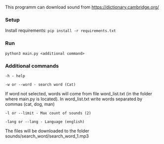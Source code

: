 This programm can download sound from https://dictionary.cambridge.org/

### Setup

Install requirements:
    ```
    pip install -r requirements.txt
    ```

### Run 
```
python3 main.py <additional command>
```
### Additional commands
```
-h - help
```
```
-w or --word - search word (Cat)
```
If word not selected, words will come from file word_list.txt (in the folder where main.py is located). In word_list.txt write words separated by commas (cat, dog, man)
```
-l or --limit - Max count of sounds (2)
```
```
-lang or --lang - Language (english)
```

The files will be downloaded to the folder sounds/search_word/search_word_1.mp3
